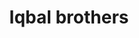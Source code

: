 ---
title: "Iqbal brothers"
url: /karachi/iqbal-brothers-makgi-bhawani-rd-millat-nagar-hashim-khan-haq-nagri/
shop: shop
---